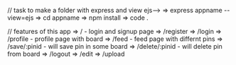 // task to make a folder with express and view ejs-->
      =>  express appname --view=ejs
      =>  cd appname
      =>  npm install
      =>  code .

// features of this app
    => / - login and signup page
    => /register
    => /login
    => /profile - profile page with board
    => /feed - feed page with differnt pins
    => /save/:pinid - will save pin in some board
    => /delete/:pinid - will delete pin from board
    => /logout
    => /edit
    => /upload
